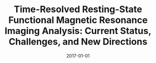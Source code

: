 ---
title: "Time-Resolved Resting-State Functional Magnetic Resonance Imaging Analysis: Current Status, Challenges, and New Directions"
date: 2017-01-01
authors_string: Shella Keilholz, Cesar Caballero-Gaudes, Peter Bandettini, Gustavo Deco, Vince Calhoun
authors:
   - Shella Keilholz
   - Cesar Caballero-Gaudes
   - Peter Bandettini
   - Gustavo Deco
   - Vince Calhoun
author_ids:
   - peter_bandettini
journal: 'Brain Connectivity'
volume: 7
issue: 
pages: 465-481
book_title: ''
publisher: ''
abstract: ''
project_id: 
paper_url: http://online.liebertpub.com/doi/10.1089/brain.2017.0543http://online.liebertpub.com/doi/full-xml/10.1089/brain.2017.0543
doi: 10.1089/brain.2017.0543
data_loc: ''
code_loc: ''
file: '/assets/publications//assets/publications/'
file_name: '/assets/publications/'
type: journal_article
pub_str: ' (2017) Brain Connectivity 7: 465-481'
layout: publication 
---